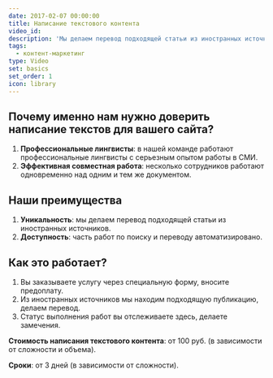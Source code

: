 ```yaml
---
date: 2017-02-07 00:00:00
title: Написание текстового контента
video_id:
description: 'Мы делаем перевод подходящей статьи из иностранных источников.'
tags:
  - контент-маркетинг
type: Video
set: basics
set_order: 1
icon: library
---
```


## Почему именно нам нужно доверить написание текстов для вашего сайта?

1. **Профессиональные лингвисты**: в нашей команде работают профессиональные лингвисты с серьезным опытом работы в СМИ.
2. **Эффективная совместная работа**: несколько сотрудников работают одновременно над одним и тем же документом. 

## Наши преимущества

1. **Уникальность**: мы делаем перевод подходящей статьи из иностранных источников.
2. **Доступность**: часть работ по поиску и переводу автоматизировано.

## Как это работает?

1. Вы заказываете услугу через специальную форму, вносите предоплату.
2. Из иностранных источников мы находим подходящую публикацию, делаем перевод. 
3. Статус выполнения работ вы отслеживаете здесь, делаете замечения. 

**Стоимость написания текстового контента**: от 100 руб. (в зависимости от сложности и объема).

**Сроки**: от 3 дней (в зависимости от сложности).